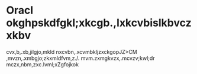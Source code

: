 # Oracl  okghpskdfgkl;xkcgb.,lxkcvbislkbvczxkbv
cvx,b,.xb,jilgjo,mkld
nxcvbn,.xcvmbkljzxckgopJZ>CM
,mvzn,.xmbgjo;zkxmldfvm,z./.
mvm.zxmgkvzx,.mcvzv;kwl;dr
mczx,nbm,zxc.lvml;xZgfojkok
